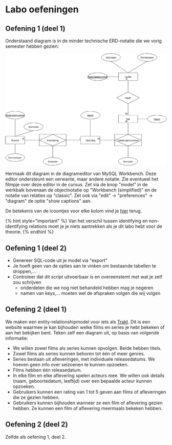 # Labo oefeningen

## Oefening 1 \(deel 1\)

Onderstaand diagram is in de minder technische ERD-notatie die we vorig semester hebben gezien:

![diagram hogeschool](../../.gitbook/assets/hogeschool.png)

Hermaak dit diagram in de diagrameditor van MySQL Workbench. Deze editor ondersteunt een verwante, maar andere notatie. Zie eventueel het filmpje over deze editor in de cursus. Zet via de knop "model" in de werkbalk bovenaan de objectnotatie op "Workbench (simplified)" en de notatie van relaties op "classic". Zet ook via "edit" → "preferences" → "diagram" de optie "show captions" aan.

De betekenis van de icoontjes voor elke kolom vind je [hier](https://stackoverflow.com/questions/10778561/what-do-the-mysql-workbench-column-icons-mean) terug.

{% hint style="important" %}
Van het verschil tussen identifying en non-identifying relations moet je je niets aantrekken als je dit labo hebt voor de theorie.
{% endhint %}

## Oefening 1 \(deel 2\)

* Genereer SQL-code uit je model via "export"
* Je hoeft geen van de opties aan te vinken om bestaande tabellen te droppen,...
* Controleer dat dit script uitvoerbaar is en overeenstemt met wat je zelf zou schrijven
  * onderdelen die we nog niet behandeld hebben mag je negeren
  * namen van keys,... moeten wel de afspraken volgen die wij volgen

## Oefening 2 \(deel 1\)

We maken een entity-relationshipmodel voor iets als [Trakt](https://trakt.tv/). Dit is een website waarmee je kan bijhouden welke films en series je hebt bekeken of aan het bekijken bent. Teken zelf een diagram uit, op basis van volgende informatie:

* We willen zowel films als series kunnen opvolgen. Beide hebben titels.
* Zowel films als series kunnen behoren tot één of meer genres.
* Series bestaan uit afleveringen, met individuele releasedatums. We hoeven geen info over seizoenen te kunnen opzoeken.
* Films hebben één releasedatum.
* In elke film en elke aflevering spelen acteurs mee. We willen ook details \(naam, geboortedatum, leeftijd\) over een bepaalde acteur kunnen opzoeken.
* Gebruikers kunnen een rating van 1 tot 5 geven aan films of afleveringen die ze gezien hebben.
* Gebruikers kunnen bijhouden wanneer ze een film of aflevering gezien hebben. Ze kunnen een film of aflevering meermaals bekeken hebben.

## Oefening 2 \(deel 2\)

Zelfde als oefening 1, deel 2.
